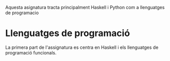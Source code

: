 Aquesta asignatura tracta principalment Haskell i Python com a llenguatges de programacio
# Llenguatges de programació

La primera part de l'assignatura es centra en Haskell i els llenguatges de programació funcionals.